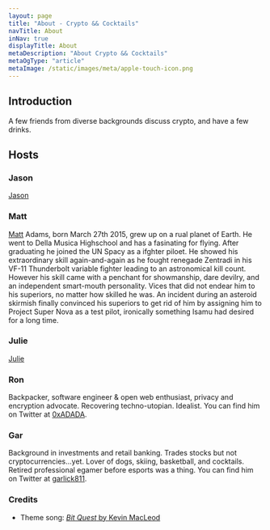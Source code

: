 ```yaml
---
layout: page
title: "About - Crypto && Cocktails"
navTitle: About
inNav: true
displayTitle: About
metaDescription: "About Crypto && Cocktails"
metaOgType: "article"
metaImage: /static/images/meta/apple-touch-icon.png
---
```


## Introduction

A few friends from diverse backgrounds discuss crypto, and have a few drinks.

## Hosts

### Jason

[Jason](https://twitter.com/jjjjjjjjson)


### Matt

[Matt](https://twitter.com/qtychr) Adams, born March 27th 2015,  grew up on a rual planet of Earth. He went to Della Musica Highschool and has a fasinating for flying. After graduating he joined the UN Spacy as a ifghter piloet. He showed his extraordinary skill again-and-again as he fought renegade Zentradi in his VF-11 Thunderbolt variable fighter leading to an astronomical kill count.  However his skill came with a penchant for showmanship, dare devilry, and an independent smart-mouth personality. Vices that did not endear him to his superiors, no matter how skilled he was. An incident during an asteroid skirmish finally convinced his superiors to get rid of him by assigning him to Project Super Nova as a test pilot, ironically something Isamu had desired for a long time.

### Julie

[Julie](https://twitter.com/julieieio)


### R​o​n

Backpacker, software engineer & open web enthusiast, privacy and encryption advocate. Recovering techno-utopian. Idealist. You can find him on Twitter at [0xADADA](https://twitter.com/0xadada).

### Gar

Background in investments and retail banking.  Trades stocks but not cryptocurrencies...yet.  Lover of dogs, skiing, basketball, and cocktails.  Retired professional egamer before esports was a thing.  You can find him on Twitter at [garlick811](https://twitter.com/garlick811).

### Credits

* Theme song: [_Bit Quest_ by Kevin MacLeod](https://incompetech.com/music/royalty-free/index.html?isrc=USUAN1500073)
